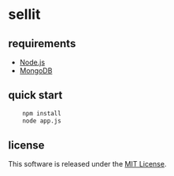 sellit
======


requirements
------
+ [Node.js](http://nodejs.org/)
+ [MongoDB](http://www.mongodb.org/)


quick start
------
```bash
    npm install
    node app.js
```

license
-------
This software is released under the [MIT License](https://raw.github.com/okunishinishi/sellit/master/LICENSE).

